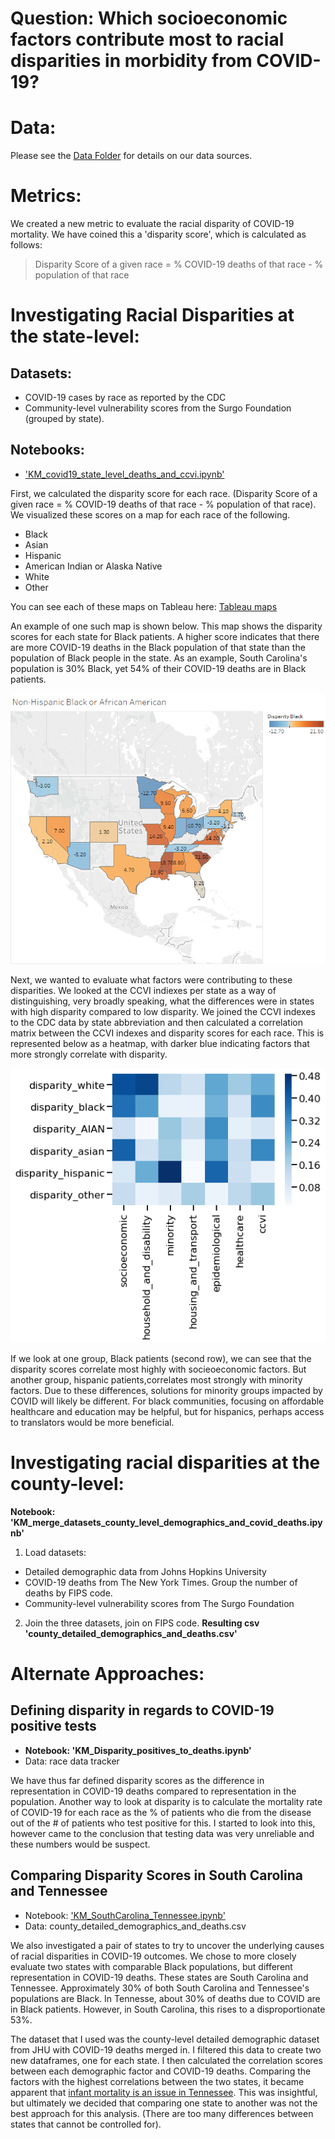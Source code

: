 # Question: Which socioeconomic factors contribute most to racial disparities in morbidity from COVID-19?

# Data: 
Please see the [Data Folder](https://github.com/kmussar/covid19_datathon/tree/master/data) for details on our data sources. 

# Metrics:
We created a new metric to evaluate the racial disparity of COVID-19 mortality. We have coined this a 'disparity score', which is calculated as follows:
> Disparity Score of a given race = % COVID-19 deaths of that race - % population of that race

# Investigating Racial Disparities at the state-level:
## Datasets: 
 * COVID-19 cases by race as reported by the CDC 
 * Community-level vulnerability scores from the Surgo Foundation (grouped by state). 

## Notebooks: 
 * ['KM_covid19_state_level_deaths_and_ccvi.ipynb'](https://github.com/kmussar/covid19_datathon/blob/master/eda/KM_covid19_state_level_deaths_and_ccvi.ipynb)

First, we calculated the disparity score for each race. (Disparity Score of a given race = % COVID-19 deaths of that race - % population of that race). We visualized these scores on a map for each race of the following.  
* Black
* Asian
* Hispanic
* American Indian or Alaska Native 
* White 
* Other 

You can see each of these maps on Tableau here: [Tableau maps](https://public.tableau.com/profile/kristin.mussar#!/vizhome/maps_of_disparity_state/White) 

An example of one such map is shown below. This map shows the disparity scores for each state for Black patients. A higher score indicates that there are more COVID-19 deaths in the Black population of that state than the population of Black people in the state. As an example, South Carolina's population is 30% Black, yet 54% of their COVID-19 deaths are in Black patients.  

![Image](map_of_disparity_black.png)

Next, we wanted to evaluate what factors were contributing to these disparities. We looked at the CCVI indiexes per state as a way of distinguishing, very broadly speaking, what the differences were in states with high disparity compared to low disparity. We joined the CCVI indexes to the CDC data by state abbreviation and then calculated a correlation matrix between the CCVI indexes and disparity scores for each race. This is represented below as a heatmap, with darker blue indicating factors that more strongly correlate with disparity. 

![heatmap](overal_correlation_disparity_by_ccvi.png)

If we look at one group, Black patients (second row), we can see that the disparity scores correlate most highly with socieoeconomic factors. But another group, hispanic patients,correlates most strongly with minority factors. Due to these differences, solutions for minority groups impacted by COVID will likely be different. For black communities, focusing on affordable healthcare and education may be helpful, but for hispanics, perhaps access to translators would be more beneficial. 


# Investigating racial disparities at the county-level:  
**Notebook: 'KM_merge_datasets_county_level_demographics_and_covid_deaths.ipynb'**
1. Load datasets: 
  * Detailed demographic data from Johns Hopkins University
  * COVID-19 deaths from The New York Times. Group the number of deaths by FIPS code. 
  * Community-level vulnerability scores from The Surgo Foundation 
2. Join the three datasets, join on FIPS code. 
**Resulting csv 'county_detailed_demographics_and_deaths.csv'**

# Alternate Approaches:
## Defining disparity in regards to COVID-19 positive tests 
* **Notebook: 'KM_Disparity_positives_to_deaths.ipynb'** 
* Data: race data tracker 

We have thus far defined disparity scores as the difference in representation in COVID-19 deaths compared to representation in the population. Another way to look at disparity is to calculate the mortality rate of COVID-19 for each race as the % of patients who die from the disease out of the # of patients who test positive for this. I started to look into this, however came to the conclusion that testing data was very unreliable and these numbers would be suspect. 
 

## Comparing Disparity Scores in South Carolina and Tennessee
* Notebook: ['KM_SouthCarolina_Tennessee.ipynb'](https://github.com/kmussar/covid19_datathon/blob/master/eda/KM_SouthCarolina_Tennessee.ipynb)
* Data: county_detailed_demographics_and_deaths.csv 

We also investigated a pair of states to try to uncover the underlying causes of racial disparities in COVID-19 outcomes. We chose to more closely evaluate two states with comparable Black populations, but different representation in COVID-19 deaths. These states are South Carolina and Tennessee. Approximately 30% of both South Carolina and Tennessee's populations are Black. In Tennesse, about 30% of deaths due to COVID are in Black patients. However, in South Carolina, this rises to a disproportionate 53%. 

The dataset that I used was the county-level detailed demographic dataset from JHU with COVID-19 deaths merged in. I filtered this data to create two new dataframes, one for each state. I then calculated the correlation scores between each demographic factor and COVID-19 deaths. Comparing the factors with the highest correlations between the two states, it became apparent that [infant mortality is an issue in Tennessee](https://ccf.georgetown.edu/2018/11/14/new-policy-brief-asks-why-are-tennessee-moms-and-babies-dying-at-such-a-high-rate/). This was insightful, but ultimately we decided that comparing one state to another was not the best approach for this analysis. (There are too many differences between states that cannot be controlled for). 
